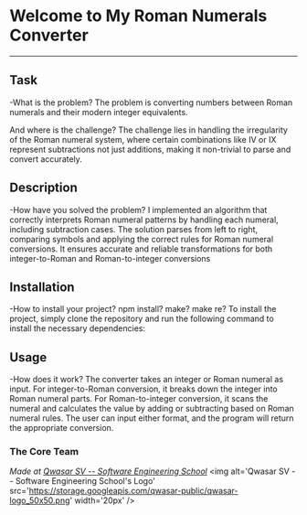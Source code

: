 # Welcome to My Roman Numerals Converter
***

## Task
-What is the problem? 
The problem is converting numbers between Roman numerals and their modern integer equivalents.

And where is the challenge?
The challenge lies in handling the irregularity of the Roman numeral system, where certain combinations
like IV or IX represent subtractions not just additions, making it non-trivial to parse and convert accurately.

## Description
-How have you solved the problem?
I implemented an algorithm that correctly interprets Roman numeral patterns by handling each numeral,
including subtraction cases. The solution parses from left to right, comparing symbols and applying the
correct rules for Roman numeral conversions. It ensures accurate and reliable transformations for both
integer-to-Roman and Roman-to-integer conversions

## Installation
-How to install your project? npm install? make? make re?
To install the project, simply clone the repository and run the following command to install the
necessary dependencies:

## Usage
-How does it work?
The converter takes an integer or Roman numeral as input. For integer-to-Roman conversion,
it breaks down the integer into Roman numeral parts. For Roman-to-integer conversion,
it scans the numeral and calculates the value by adding or subtracting based on Roman numeral rules.
The user can input either format, and the program will return the appropriate conversion.

### The Core Team


<span><i>Made at <a href='https://qwasar.io'>Qwasar SV -- Software Engineering School</a></i></span>
<span><img alt='Qwasar SV -- Software Engineering School's Logo' src='https://storage.googleapis.com/qwasar-public/qwasar-logo_50x50.png' width='20px' /></span>
